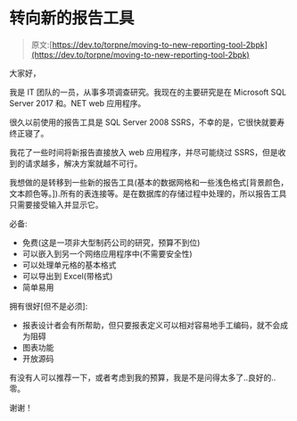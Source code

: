 # 转向新的报告工具

> 原文:[https://dev.to/torpne/moving-to-new-reporting-tool-2bpk](https://dev.to/torpne/moving-to-new-reporting-tool-2bpk)

大家好，

我是 IT 团队的一员，从事多项调查研究。我现在的主要研究是在 Microsoft SQL Server 2017 和。NET web 应用程序。

很久以前使用的报告工具是 SQL Server 2008 SSRS，不幸的是，它很快就要寿终正寝了。

我花了一些时间将新报告直接放入 web 应用程序，并尽可能绕过 SSRS，但是收到的请求越多，解决方案就越不可行。

我想做的是转移到一些新的报告工具(基本的数据网格和一些浅色格式[背景颜色，文本颜色等。]).所有的表连接等。是在数据库的存储过程中处理的，所以报告工具只需要接受输入并显示它。

必备:

*   免费(这是一项非大型制药公司的研究，预算不到位)
*   可以嵌入到另一个网络应用程序中(不需要安全性)
*   可以处理单元格的基本格式
*   可以导出到 Excel(带格式)
*   简单易用

拥有很好[但不是必须]:

*   报表设计者会有所帮助，但只要报表定义可以相对容易地手工编码，就不会成为阻碍
*   图表功能
*   开放源码

有没有人可以推荐一下，或者考虑到我的预算，我是不是问得太多了..良好的..零。

谢谢！